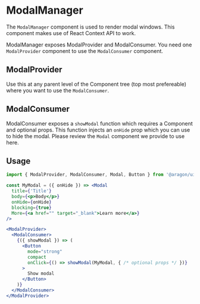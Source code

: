 # ModalManager

The `ModalManager` component is used to render modal windows. This component makes use of React Context API to work.

ModalManager exposes ModalProvider and ModalConsumer. You need one `ModalProvider` component to use the `ModalConsumer` component.

## ModalProvider

Use this at any parent level of the Component tree (top most prefereable) where you want to use the `ModalConsumer`.

## ModalConsumer

ModalConsumer exposes a `showModal` function which requires a Component and optional props. This function injects an `onHide` prop which you can use to hide the modal.
Please review the `Modal` component we provide to use here.

## Usage

```jsx
import { ModalProvider, ModalConsumer, Modal, Button } from '@aragon/ui'

const MyModal = ({ onHide }) => <Modal
  title={'Title'}
  body={<p>Body</p>}
  onHide={onHide}
  blocking={true}
  More={<a href="" target="_blank">Learn more</a>}
/>

<ModalProvider>
  <ModalConsumer>
    {({ showModal }) => (
      <Button
        mode="strong"
        compact
        onClick={() => showModal(MyModal, { /* optional props */ })}
      >
        Show modal
      </Button>
    )}
  </ModalConsumer>
</ModalProvider>
```
